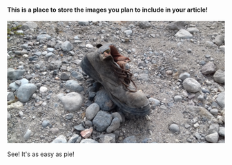 #### This is a place to store the images you plan to include in your article!

![alt tag](oldShoe.jpg)

See! It's as easy as pie!

